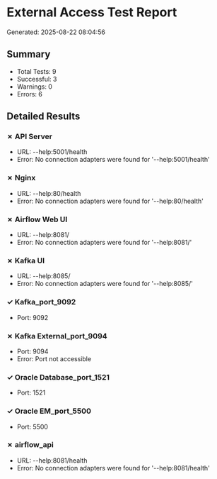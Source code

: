 # External Access Test Report
Generated: 2025-08-22 08:04:56

## Summary
- Total Tests: 9
- Successful: 3
- Warnings: 0
- Errors: 6

## Detailed Results
### ✗ API Server
- URL: --help:5001/health
- Error: No connection adapters were found for '--help:5001/health'

### ✗ Nginx
- URL: --help:80/health
- Error: No connection adapters were found for '--help:80/health'

### ✗ Airflow Web UI
- URL: --help:8081/
- Error: No connection adapters were found for '--help:8081/'

### ✗ Kafka UI
- URL: --help:8085/
- Error: No connection adapters were found for '--help:8085/'

### ✓ Kafka_port_9092
- Port: 9092

### ✗ Kafka External_port_9094
- Port: 9094
- Error: Port not accessible

### ✓ Oracle Database_port_1521
- Port: 1521

### ✓ Oracle EM_port_5500
- Port: 5500

### ✗ airflow_api
- URL: --help:8081/health
- Error: No connection adapters were found for '--help:8081/health'
